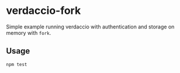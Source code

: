 # verdaccio-fork

Simple example running verdaccio with authentication and storage on memory with `fork`.

## Usage

```
npm test
```
